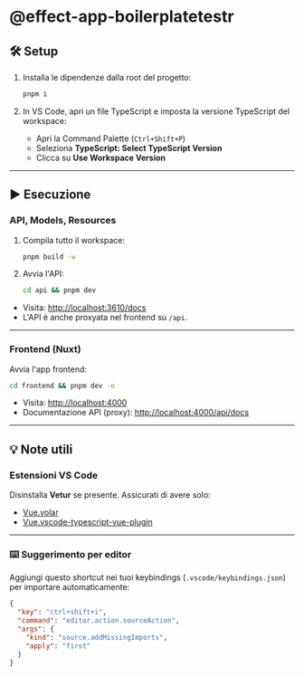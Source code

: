 # @effect-app-boilerplatetestr

## 🛠️ Setup

1. Installa le dipendenze dalla root del progetto:

   ```bash
   pnpm i
   ```

2. In VS Code, apri un file TypeScript e imposta la versione TypeScript del workspace:

   * Apri la Command Palette (`Ctrl+Shift+P`)
   * Seleziona **TypeScript: Select TypeScript Version**
   * Clicca su **Use Workspace Version**

---

## ▶️ Esecuzione

### API, Models, Resources

1. Compila tutto il workspace:

   ```bash
   pnpm build -w
   ```

2. Avvia l'API:

   ```bash
   cd api && pnpm dev
   ```

* Visita: [http://localhost:3610/docs](http://localhost:3610/docs)
* L'API è anche proxyata nel frontend su `/api`.

---

### Frontend (Nuxt)

Avvia l'app frontend:

```bash
cd frontend && pnpm dev -o
```

* Visita: [http://localhost:4000](http://localhost:4000)
* Documentazione API (proxy): [http://localhost:4000/api/docs](http://localhost:4000/api/docs)

---

## 💡 Note utili

### Estensioni VS Code

Disinstalla **Vetur** se presente. Assicurati di avere solo:

* [Vue.volar](https://marketplace.visualstudio.com/items?itemName=Vue.volar)
* [Vue.vscode-typescript-vue-plugin](https://marketplace.visualstudio.com/items?itemName=Vue.vscode-typescript-vue-plugin)

---

### ⌨️ Suggerimento per editor

Aggiungi questo shortcut nei tuoi keybindings (`.vscode/keybindings.json`) per importare automaticamente:

```json
{
  "key": "ctrl+shift+i",
  "command": "editor.action.sourceAction",
  "args": {
    "kind": "source.addMissingImports",
    "apply": "first"
  }
}
```
